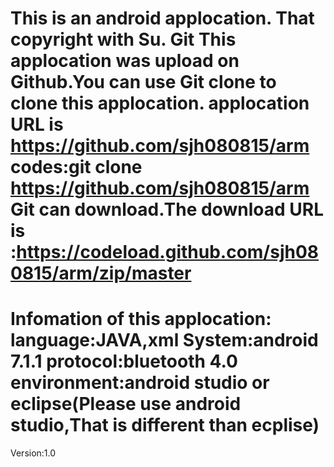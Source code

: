This is an android applocation.
That copyright with Su.
Git
    This applocation was upload on Github.You can use Git clone to clone this applocation.
    applocation URL is https://github.com/sjh080815/arm
    codes:git clone https://github.com/sjh080815/arm
    Git can download.The download URL is :https://codeload.github.com/sjh080815/arm/zip/master
====================================================================================================
Infomation of this applocation:
    language:JAVA,xml
    System:android 7.1.1
    protocol:bluetooth 4.0
    environment:android studio or eclipse(Please use android studio,That is different than ecplise)
====================================================================================================
Version:1.0